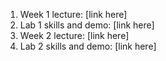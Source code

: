 1. Week 1 lecture: [link here]
2. Lab 1 skills and demo: [link here]
3. Week 2 lecture: [link here]
4. Lab 2 skills and demo: [link here]

